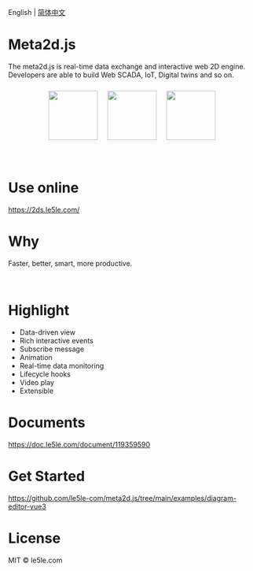 English | [简体中文](./README.CN.md)

# Meta2d.js

The meta2d.js is real-time data exchange and interactive web 2D engine. Developers are able to build Web SCADA, IoT, Digital twins and so on.

<p style="display:flex;justify-content:center">
<img style="height:100px;margin: 10px" src="https://cdn.nlark.com/yuque/0/2021/gif/12382170/1623210619545-5fca920c-bb57-4e52-9569-49dd0d9d331f.gif" >

<img style="height:100px;margin: 10px" src="https://2ds.le5le.com/image/topology/thumb_c90bffc8f01747ed.png" >

<img style="height:100px;margin: 10px" src="https://2ds.le5le.com/image/topology/thumb_815f7b82401a97e2.png">  
</p>

<br>

# Use online

https://2ds.le5le.com/

# Why

Faster, better, smart, more productive.

<br>

# Highlight

- Data-driven view
- Rich interactive events
- Subscribe message
- Animation
- Real-time data monitoring
- Lifecycle hooks
- Video play
- Extensible

# Documents

https://doc.le5le.com/document/119359590

# Get Started

https://github.com/le5le-com/meta2d.js/tree/main/examples/diagram-editor-vue3

# License

MIT © le5le.com
